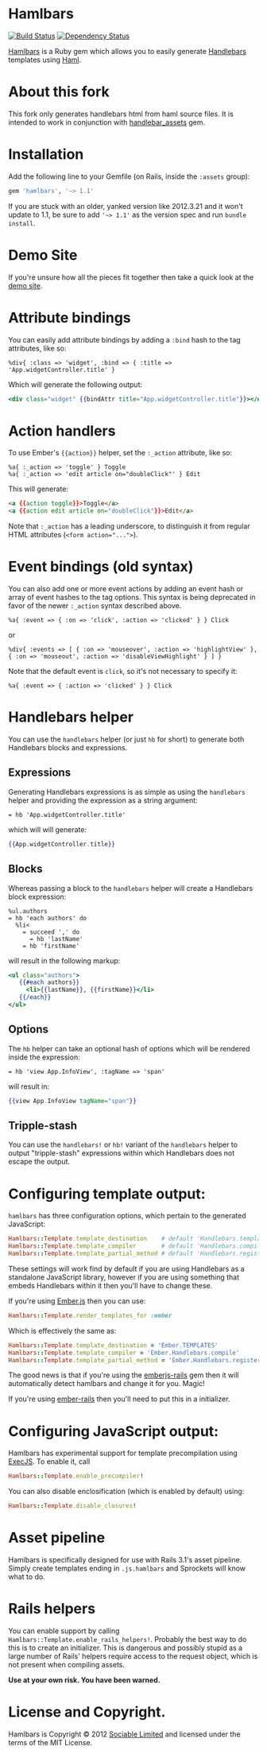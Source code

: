# Hamlbars

[![Build Status](https://secure.travis-ci.org/jamesotron/hamlbars.png?branch=master)](http://travis-ci.org/jamesotron/hamlbars)
[![Dependency Status](https://gemnasium.com/jamesotron/hamlbars.png)](https://gemnasium.com/jamesotron/hamlbars)

[Hamlbars](https://github.com/jamesotron/hamlbars) is a Ruby gem which allows
you to easily generate [Handlebars](http://handlebarsjs.com) templates using
[Haml](http://www.haml-lang.com).

# About this fork
This fork only generates handlebars html from haml source files. It is intended to work in conjunction with [handlebar_assets](https://github.com/leshill/handlebars_assets) gem.

# Installation

Add the following line to your Gemfile (on Rails, inside the `:assets` group):

```ruby
gem 'hamlbars', '~> 1.1'
```

If you are stuck with an older, yanked version like 2012.3.21 and it won't
update to 1.1, be sure to add `'~> 1.1'` as the version spec and run `bundle
install`.

# Demo Site

If you're unsure how all the pieces fit together then take a quick look at the
[demo site](http://hamlbars-demo.herokuapp.com/).

# Attribute bindings

You can easily add attribute bindings by adding a `:bind` hash to the tag
attributes, like so:

```haml
%div{ :class => 'widget', :bind => { :title => 'App.widgetController.title' }
```

Which will generate the following output:

```handlebars
<div class="widget" {{bindAttr title="App.widgetController.title"}}></div>
```

# Action handlers

To use Ember's `{{action}}` helper, set the `:_action` attribute, like so:

```haml
%a{ :_action => 'toggle' } Toggle
%a{ :_action => 'edit article on="doubleClick"' } Edit
```

This will generate:

```html
<a {{action toggle}}>Toggle</a>
<a {{action edit article on="doubleClick"}}>Edit</a>
```

Note that `:_action` has a leading underscore, to distinguish it from regular
HTML attributes (`<form action="...">`).

# Event bindings (old syntax)

You can also add one or more event actions by adding an event hash or array of
event hashes to the tag options. This syntax is being deprecated in favor of
the newer `:_action` syntax described above.

```haml
%a{ :event => { :on => 'click', :action => 'clicked' } } Click
```

or

```haml
%div{ :events => [ { :on => 'mouseover', :action => 'highlightView' }, { :on => 'mouseout', :action => 'disableViewHighlight' } ] }
```

Note that the default event is `click`, so it's not necessary to specify it:

```haml
%a{ :event => { :action => 'clicked' } } Click
```

# Handlebars helper

You can use the `handlebars` helper (or just `hb` for short) to generate both
Handlebars blocks and expressions.

## Expressions

Generating Handlebars expressions is as simple as using the `handlebars` helper
and providing the expression as a string argument:

```haml
= hb 'App.widgetController.title'
```

which will will generate:

```handlebars
{{App.widgetController.title}}
```

## Blocks

Whereas passing a block to the `handlebars` helper will create a Handlebars
block expression:

```haml
%ul.authors
= hb 'each authors' do
  %li<
    = succeed ',' do
      = hb 'lastName'
    = hb 'firstName'
```

will result in the following markup:

```handlebars
<ul class="authors">
   {{#each authors}}
     <li>{{lastName}}, {{firstName}}</li>
   {{/each}}
</ul>
```

## Options

The `hb` helper can take an optional hash of options which will be rendered
inside the expression:

```haml
= hb 'view App.InfoView', :tagName => 'span'
```

will result in:

```handlebars
{{view App.InfoView tagName="span"}}
```

## Tripple-stash

You can use the `handlebars!` or `hb!` variant of the `handlebars` helper to
output "tripple-stash" expressions within which Handlebars does not escape the
output.

# Configuring template output:

`hamlbars` has three configuration options, which pertain to the generated
JavaScript:

```ruby
Hamlbars::Template.template_destination    # default 'Handlebars.templates'
Hamlbars::Template.template_compiler       # default 'Handlebars.compile'
Hamlbars::Template.template_partial_method # default 'Handlebars.registerPartial'
```

These settings will work find by default if you are using Handlebars as a
standalone JavaScript library, however if you are using something that embeds
Handlebars within it then you'll have to change these.

If you're using [Ember.js](http://www.emberjs.com) then you can use:

```ruby
Hamlbars::Template.render_templates_for :ember
```

Which is effectively the same as:

```ruby
Hamlbars::Template.template_destination = 'Ember.TEMPLATES'
Hamlbars::Template.template_compiler = 'Ember.Handlebars.compile'
Hamlbars::Template.template_partial_method = 'Ember.Handlebars.registerPartial'
```

The good news is that if you're using the
[emberjs-rails](http://www.rubygems.org/gems/emberjs-rails) gem then it will
automatically detect hamlbars and change it for you. Magic!

If you're using [ember-rails](http://rubygems.org/gems/ember-rails) then you'll
need to put this in a initializer.

# Configuring JavaScript output:

Hamlbars has experimental support for template precompilation using
[ExecJS](http://rubygems.org/gems/execjs). To enable it, call

```ruby
Hamlbars::Template.enable_precompiler!
```

You can also disable enclosification (which is enabled by default) using:

```ruby
Hamlbars::Template.disable_closures!
```

# Asset pipeline

Hamlbars is specifically designed for use with Rails 3.1's asset pipeline.
Simply create templates ending in `.js.hamlbars` and Sprockets will know what
to do.

# Rails helpers

You can enable support by calling `Hamlbars::Template.enable_rails_helpers!`.
Probably the best way to do this is to create an initializer.  This is
dangerous and possibly stupid as a large number of Rails' helpers require
access to the request object, which is not present when compiling assets.

**Use at your own risk. You have been warned.**

# License and Copyright.

Hamlbars is Copyright &copy; 2012 [Sociable Limited](http://sociable.co.nz/)
and licensed under the terms of the MIT License.
